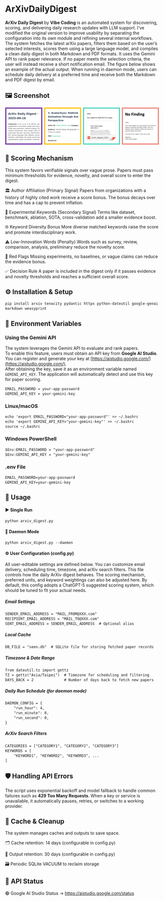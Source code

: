 # ArXivDailyDigest

**ArXiv Daily Digest** by **Vibe Coding** is an automated system for discovering, scoring, and delivering daily research updates with LLM support. I’ve modified the original version to improve usability by separating the configuration into its own module and refining several internal workflows. The system fetches the latest arXiv papers, filters them based on the user’s selected interests, scores them using a large language model, and compiles a clean daily digest in both Markdown and PDF formats. It uses the Gemini API to rank paper relevance. If no paper meets the selection criteria, the user will instead receive a short notification email. The figure below shows an example of the actual output. When running in daemon mode, users can schedule daily delivery at a preferred time and receive both the Markdown and PDF digest by email.





## 🖼️ Screenshot

![Screenshot](fig.png)


## 🎯 Scoring Mechanism

This system favors verifiable signals over vague prose. Papers must pass minimum thresholds
for evidence, novelty, and overall score to enter the digest.

🏛️ Author Affiliation (Primary Signal)
    Papers from organizations with a history of highly cited work receive a score bonus.
    The bonus decays over time and has a cap to prevent inflation.

🔬 Experimental Keywords (Secondary Signal)
    Terms like dataset, benchmark, ablation, SOTA, cross-validation add a smaller evidence boost.

🌐 Keyword Diversity Bonus
    More diverse matched keywords raise the score and promote interdisciplinary work.

⚠️ Low-Innovation Words (Penalty)
    Words such as survey, review, comparison, analysis, preliminary reduce the novelty score.

🚩 Red Flags
    Missing experiments, no baselines, or vague claims can reduce the evidence bonus.

✅ Decision Rule
    A paper is included in the digest only if it passes evidence and novelty thresholds and reaches a sufficient overall score.


## ⚙️ Installation & Setup

```
pip install arxiv tenacity pydantic httpx python-dateutil google-genai  markdown weasyprint
```


## 🔑 Environment Variables

### Using the Gemini API

The system leverages the Gemini API to evaluate and rank papers.  
To enable this feature, users must obtain an API key from **Google AI Studio**. You can register and generate your key at [https://aistudio.google.com/](https://aistudio.google.com/).  
After obtaining the key, save it as an environment variable named `GEMINI_API_KEY`. The application will automatically detect and use this key for paper scoring.

```
EMAIL_PASSWORD = your-app-password
GEMINI_API_KEY = your-gemini-key
```
### Linux/macOS
```
echo 'export EMAIL_PASSWORD="your-app-password"' >> ~/.bashrc
echo 'export GEMINI_API_KEY="your-gemini-key"' >> ~/.bashrc
source ~/.bashrc
```
### Windows PowerShell
```
$Env:EMAIL_PASSWORD = "your-app-password"
$Env:GEMINI_API_KEY = "your-gemini-key"
```
### .env File
```
EMAIL_PASSWORD=your-app-password
GEMINI_API_KEY=your-gemini-key
```


## 🚀 Usage

#### ▶️ Single Run
```
python arxiv_digest.py
```
#### 🔁 Daemon Mode
```
python arxiv_digest.py --daemon
```

#### ⚙️ User Configuration (config.py)

All user-editable settings are defined below. You can customize email delivery, scheduling time, timezone, and arXiv search filters. This file controls how the daily ArXiv digest behaves. The scoring mechanism, preferred units, and keyword weightings can also be adjusted here. By default, this config adopts a ChatGPT-5 suggested scoring system, which should be tuned to fit your actual needs.

##### Email Settings
```
SENDER_EMAIL_ADDRESS = "MAIL_FROM@XXX.com"
RECIPIENT_EMAIL_ADDRESS = "MAIL_TO@XXX.com"
SENT_EMAIL_ADDRESS = SENDER_EMAIL_ADDRESS  # Optional alias
```

##### Local Cache
```
DB_FILE = "seen.db"  # SQLite file for storing fetched paper records
```

##### Timezone & Date Range
```
from dateutil.tz import gettz
TZ = gettz("Asia/Taipei")  # Timezone for scheduling and filtering
DAYS_BACK = 2              # Number of days back to fetch new papers
```

##### Daily Run Schedule (for daemon mode)
```
DAEMON_CONFIG = {
    "run_hour": 4,
    "run_minute": 0,
    "run_second": 0,
}
```

##### ArXiv Search Filters
```
CATEGORIES = ["CATEGORY1", "CATEGORY2", "CATEGORY3"]
KEYWORDS = [
    "KEYWORD1", "KEYWORD2", "KEYWORD3", ...
]
```



## 🛡️ Handling API Errors

The script uses exponential backoff and model fallback to handle common failures such as **429 Too Many Requests**. When a key or service is unavailable, it automatically pauses, retries, or switches to a working provider.



## 🧹 Cache & Cleanup

The system manages caches and outputs to save space.

🗂️ Cache retention: 14 days (configurable in config.py)

📑 Output retention: 30 days (configurable in config.py)

🗃️ Periodic SQLite VACUUM to reclaim storage



## 📡 API Status

🟢 Google AI Studio Status → https://aistudio.google.com/status
